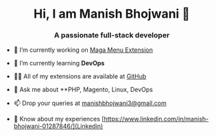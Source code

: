 <h1 align="center">Hi, I am Manish Bhojwani 👋</h1>
<h3 align="center">A passionate full-stack developer</h3>


- 🔭 I’m currently working on [Maga Menu Extension](https://github.com/mdbhojwani/mdbhojwani)

- 🌱 I’m currently learning **DevOps**

- 👨‍💻 All of my extensions are available at [GitHub](https://github.com/mdbhojwani/mdbhojwani)

- 💬 Ask me about **PHP, Magento, Linux, DevOps

- 📫 Drop your queries at [manishbhojwani3@gmail.com](manishbhojwani3@gmail.com)

- 📄 Know about my experiences [https://www.linkedin.com/in/manish-bhojwani-01287846/](Linkedin)
